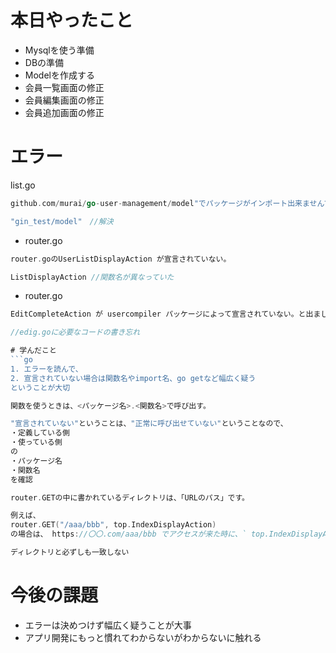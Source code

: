 # 本日やったこと
- Mysqlを使う準備
- DBの準備
- Modelを作成する
- 会員一覧画面の修正
- 会員編集画面の修正
- 会員追加画面の修正

# エラー
list.go
```go
github.com/murai/go-user-management/model"でパッケージがインポート出来ませんでしたのエラー
```

```go
"gin_test/model"　//解決
```

- router.go
```go
router.goのUserListDisplayAction が宣言されていない。

```
```go
ListDisplayAction //関数名が異なっていた
```

- router.go
```go
EditCompleteAction が usercompiler パッケージによって宣言されていない。と出ました。とエラー

//edig.goに必要なコードの書き忘れ

# 学んだこと
```go
1. エラーを読んで、
2. 宣言されていない場合は関数名やimport名、go getなど幅広く疑う
ということが大切
```
```go
関数を使うときは、<パッケージ名>.<関数名>で呼び出す。

"宣言されていない"ということは、"正常に呼び出せていない"ということなので、
・定義している側
・使っている側
の
・パッケージ名
・関数名
を確認
```

```go
router.GETの中に書かれているディレクトリは、「URLのパス」です。

例えば、
router.GET("/aaa/bbb", top.IndexDisplayAction)
の場合は、 https://〇〇.com/aaa/bbb でアクセスが来た時に、` top.IndexDisplayAction`関数を呼び出す。という処理。

ディレクトリと必ずしも一致しない
```

# 今後の課題
- エラーは決めつけず幅広く疑うことが大事
- アプリ開発にもっと慣れてわからないがわからないに触れる
